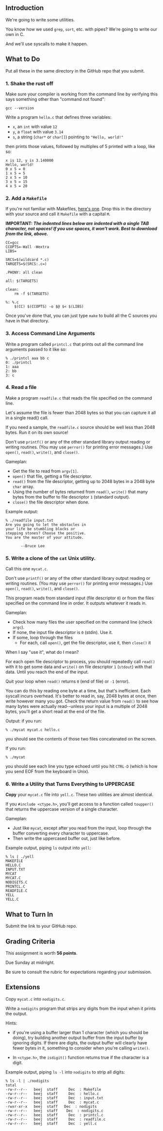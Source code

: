 ## Introduction

We're going to write some utilities.

You know how we used `grep`, `sort`, etc. with pipes? We're going to
write our own in C.

And we'll use syscalls to make it happen.

## What to Do

Put all these in the same directory in the GitHub repo that you submit.

### 1. Shake the rust off

Make sure your compiler is working from the command line by verifying
this says something other than "command not found":

```
gcc --version
```

Write a program `hello.c` that defines three variables:

* `x`, an `int` with value `12`
* `y`, a `float` with value `3.14`
* `s`, a string (`char*` or `char[]`) pointing to `"Hello, world!"`

then prints those values, followed by multiples of 5 printed with a
loop, like so:

```
x is 12, y is 3.140000
Hello, world!
0 x 5 = 0
1 x 5 = 5
2 x 5 = 10
3 x 5 = 15
4 x 5 = 20
```

### 2. Add a `Makefile`

If you're not familiar with Makefiles, [here's
one](https://canvas.oregonstate.edu/courses/1849663/files/91203382?wrap=1).
Drop this in the directory with your source and call it `Makefile` with
a capital `M`.

**IMPORTANT: _The indented lines below are indented with a single TAB
character, not spaces! If you use spaces, it won't work. Best to
download from the link, above._**

```
CC=gcc
CCOPTS=-Wall -Wextra
LIBS=

SRCS=$(wildcard *.c)
TARGETS=$(SRCS:.c=)

.PHONY: all clean

all: $(TARGETS)

clean:
    rm -f $(TARGETS)

%: %.c
    $(CC) $(CCOPTS) -o $@ $< $(LIBS)
```

Once you've done that, you can just type `make` to build all the C
sources you have in that directory.

### 3. Access Command Line Arguments

Write a program called `printcl.c` that prints out all the command line
arguments passed to it like so:

```
% ./printcl aaa bb c
0: ./printcl
1: aaa
2: bb
3: c
```

### 4. Read a file

Make a program `readfile.c` that reads the file specified on the command
line.

Let's assume the file is fewer than 2048 bytes so that you can capture
it all in a single read() call.

If you need a sample, the `readfile.c` source should be well less than
2048 bytes. Run it on its own source!

Don't use `printf()` or any of the other standard library output reading
or writing routines. (You may use `perror()` for printing error
messages.) Use `open()`, `read()`, `write()`, and `close()`.

Gameplan:

* Get the file to read from `argv[1]`.
* `open()` that file, getting a file descriptor.
* `read()` from the file descriptor, getting up to 2048 bytes in a 2048
  byte `char` array.
* Using the number of bytes returned from `read()`, `write()` that many
  bytes from the buffer to file descriptor `1` (standard output).
* `close()` the file descriptor when done.

Example output:

```
% ./readfile input.txt
Are you going to let the obstacles in
your life be stumbling blocks or
stepping stones? Choose the positive.
You are the master of your attitude.

       --Bruce Lee
```

### 5. Write a clone of the `cat` Unix utility.

Call this one `mycat.c`.

Don't use `printf()` or any of the other standard library output reading
or writing routines. (You may use `perror()` for printing error messages.)
Use `open()`, `read()`, `write()`, and `close()`.

This program reads from standard input (file descriptor `0`) or from the
files specified on the command line in order. It outputs whatever it
reads in.

Gameplan:

* Check how many files the user specified on the command line (check
  `argc`).
* If none, the input file descriptor is `0` (stdin). Use it.
* If some, loop through the files
  * For each, call `open()`, get the file descriptor, use it, then
    `close()` it

When I say "use it", what do I mean?

For each open file descriptor to process, you should repeatedly call
`read()` with it to get some data and `write()` on file descriptor `1`
(`stdout`) with that data. Until you reach the end of the input.

Quit your loop when `read()` returns `0` (end of file) or `-1` (error).

You can do this by reading one byte at a time, but that's inefficient.
Each syscall incurs overhead. It's better to read in, say, 2048 bytes at
once, then write however many you got. Check the return value from
`read()` to see how many bytes were actually read--unless your input is
a multiple of 2048 bytes, you'll get a short read at the end of the
file.

Output: if you run:

```
% ./mycat mycat.c hello.c
```

you should see the contents of those two files concatenated on the
screen.

If you run:

```
% ./mycat
```

you should see each line you type echoed until you hit `CTRL-D` (which
is how you send EOF from the keyboard in Unix).

### 6. Write a Utility that Turns Everything to UPPERCASE

**Copy** your `mycat.c` file into `yell.c`. These two utilities are
almost identical.

If you `#include <ctype.h>`, you'll get access to a function called
`toupper()` that returns the uppercase version of a single character.

Gameplan:

* Just like `mycat`, except after you read from the input, loop through
  the buffer converting every character to uppercase.
* Then write the uppercased buffer out, just like before.

Example output, piping `ls` output into `yell`:

```
% ls | ./yell
MAKEFILE
HELLO.C
INPUT.TXT
MYCAT
MYCAT.C
NODIGITS.C
PRINTCL.C
READFILE.C
YELL
YELL.C
```

## What to Turn In

Submit the link to your GitHub repo.

## Grading Criteria

This assignment is worth **56 points**.

Due Sunday at midnight.

Be sure to consult the rubric for expectations regarding your submission.

## Extensions

Copy `mycat.c` into `nodigits.c`.

Write a `nodigits` program that strips any digits from the input when it
prints the output.

Hints:

* if you're using a buffer larger than 1 character (which you should be
  doing), try building another output buffer from the input buffer by
  ignoring digits. If there are digits, the output buffer will clearly
  have fewer bytes in it, something to consider when you're calling
  `write()`.

* In `<ctype.h>`, the `isdigit()` function returns true if the character
  is a digit.

Example output, piping `ls -l` into `nodigits` to strip all digits:

```
% ls -l | ./nodigits
total
-rw-r--r--   beej  staff     Dec  : Makefile
-rw-r--r--   beej  staff     Dec  : hello.c
-rw-r--r--   beej  staff     Dec  : input.txt
-rw-r--r--   beej  staff     Dec  : mycat.c
-rwxr-xr-x   beej  staff   Dec  : nodigits
-rw-r--r--   beej  staff    Dec  : nodigits.c
-rw-r--r--   beej  staff     Dec  : printcl.c
-rw-r--r--   beej  staff     Dec  : readfile.c
-rw-r--r--   beej  staff     Dec  : yell.c
```


